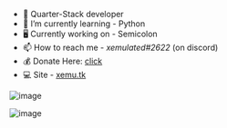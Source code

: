 - 🍞 Quarter-Stack developer
- 🌱 I’m currently learning - Python
- 🖥 Currently working on - Semicolon
- 📫 How to reach me - *xemulated#2622* (on discord)
- 💰 Donate Here: [click](https://www.rentry.co/HowToSupportXem)
- 💻 Site - [xemu.tk](https://xemu.tk)

![image](https://skillicons.dev/icons?i=py,html,js,css,vscode,discord)

![image](https://raw.githubusercontent.com/xemulat/xemulat/main/Cornch.gif)
